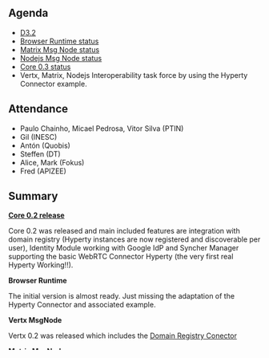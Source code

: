 Agenda
------

-	[D3.2](https://github.com/reTHINK-project/core-framework/labels/D3.2)
-	[Browser Runtime status](https://github.com/reTHINK-project/dev-runtime-browser/issues)
-	[Matrix Msg Node status](https://github.com/reTHINK-project/dev-msg-node-matrix)
-	[Nodejs Msg Node status](https://github.com/reTHINK-project/dev-msg-node-nodejs/issues)
-	[Core 0.3 status](https://github.com/reTHINK-project/dev-runtime-core/milestones/Core%200.3%20)
-	Vertx, Matrix, Nodejs Interoperability task force by using the Hyperty Connector example.

Attendance
----------

-	Paulo Chainho, Micael Pedrosa, Vitor Silva (PTIN)
-	Gil (INESC)
-	Antón (Quobis)
-	Steffen (DT)
-	Alice, Mark (Fokus)
-	Fred (APIZEE)

Summary
-------

**[Core 0.2 release](https://github.com/reTHINK-project/dev-runtime-core/releases/tag/v0.2.0)**

Core 0.2 was released and main included features are integration with domain registry (Hyperty instances are now registered and discoverable per user), Identity Module working with Google IdP and Syncher Manager supporting the basic WebRTC Connector Hyperty (the very first real Hyperty Working!!).

**Browser Runtime**

The initial version is almost ready. Just missing the adaptation of the Hyperty Connector and associated example.

**Vertx MsgNode**

Vertx 0.2 was released which includes the [Domain Registry Conector](https://github.com/reTHINK-project/dev-msg-node-vertx/issues/2)

**Matrix MsgNode**

No progress. New developers are starting in the project and when ready a dedicated Vertx-Matrix interoperability session will be schedulled.

**Nodejs MsgNode**

Apizee didn't attend

**Nodejs Runtime**

Not started yet and initial version should only be released in Runtime 0.2.

**Hyperty Framework**

Working on the CatalogueDataObject factory. Msg factory was not tested yet by Vitor (PTIN).

**Core Runtime 0.3**

The planned features for Core Runtime 0.3 release was briefly discussed: - [runtime catalogue (FOKUS)](https://github.com/reTHINK-project/dev-runtime-core/issues/3): When ready, Robert will contact Vitor to perform the integration with the RuntimeUA. - Generic Persistence Manager component: it should be based on IndexedDB API but there are no volunteers for this component. A proposal will be made offline which. This component should be used at least by the Runtime Catalogue, Registry, Id Module, Policy Engine and the Graph Connector. - Separation of the Idp Proxy from Id Module. - Graph Connector. - [Orange Idp Proxy](https://github.com/reTHINK-project/dev-runtime-core/issues/27) - Synch Manager and Syncher to improved to be more scalable and support the SyncObjectChild (required for Group Chat use cases)

### Pending Issues from previous meetings that were not discussed

**Runtime shared by more than one App**

Currently, and due to technical browser limitations, there is one runtime per App. Solutions to support more than one App per Runtime are [under discussion](https://github.com/reTHINK-project/core-framework/issues/137).
